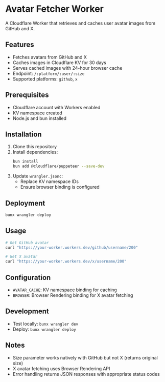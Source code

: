 # Avatar Fetcher Worker

A Cloudflare Worker that retrieves and caches user avatar images from GitHub and X.

## Features
- Fetches avatars from GitHub and X
- Caches images in Cloudflare KV for 30 days
- Serves cached images with 24-hour browser cache
- Endpoint: `/:platform/:user/:size`
- Supported platforms: `github`, `x`

## Prerequisites
- Cloudflare account with Workers enabled
- KV namespace created
- Node.js and bun installed

## Installation
1. Clone this repository
2. Install dependencies:
   ```bash
   bun install
   bun add @cloudflare/puppeteer --save-dev
   ```
3. Update `wrangler.jsonc`:
   - Replace KV namespace IDs
   - Ensure browser binding is configured

## Deployment
```bash
bunx wrangler deploy
```

## Usage
```bash
# Get GitHub avatar
curl "https://your-worker.workers.dev/github/username/200"

# Get X avatar
curl "https://your-worker.workers.dev/x/username/200"
```

## Configuration
- `AVATAR_CACHE`: KV namespace binding for caching
- `BROWSER`: Browser Rendering binding for X avatar fetching

## Development
- Test locally: `bunx wrangler dev`
- Deploy: `bunx wrangler deploy`

## Notes
- Size parameter works natively with GitHub but not X (returns original size)
- X avatar fetching uses Browser Rendering API
- Error handling returns JSON responses with appropriate status codes
